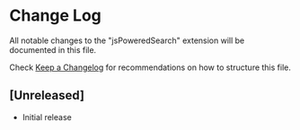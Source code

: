 # Change Log

All notable changes to the "jsPoweredSearch" extension will be documented in this file.

Check [Keep a Changelog](http://keepachangelog.com/) for recommendations on how to structure this file.

## [Unreleased]

- Initial release
